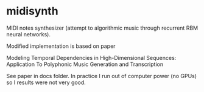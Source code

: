 # midisynth
MIDI notes synthesizer (attempt to algorithmic music through recurrent RBM neural networks).

Modified implementation is based on paper 

Modeling Temporal Dependencies in High-Dimensional Sequences: Application To Polyphonic Music Generation and Transcription

See paper in docs folder. In practice I run out of computer power (no GPUs) so I results were not very good.
